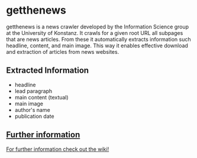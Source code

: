 # getthenews

getthenews is a news crawler developed by the Information Science group at the University of Konstanz. It crawls for a given root URL all subpages that are news articles. From these it automatically extracts information such headline, content, and main image. This way it enables effective download and extraction of articles from news websites.

## Extracted Information
* headline
* lead paragraph
* main content (textual)
* main image
* author's name
* publication date

## [Further information](https://bitbucket.org/sciplore/ccolon_newscrawler/wiki/Home)

[For further information check out the wiki!](https://bitbucket.org/sciplore/ccolon_newscrawler/wiki/Home)